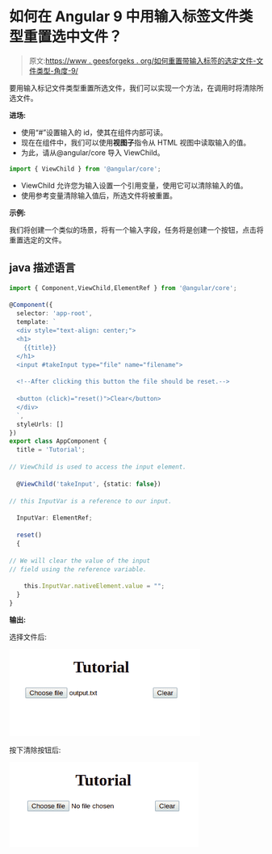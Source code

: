 # 如何在 Angular 9 中用输入标签文件类型重置选中文件？

> 原文:[https://www . geesforgeks . org/如何重置带输入标签的选定文件-文件类型-角度-9/](https://www.geeksforgeeks.org/how-to-reset-selected-file-with-input-tag-file-type-in-angular-9/)

要用输入标记文件类型重置所选文件，我们可以实现一个方法，在调用时将清除所选文件。

**进场:**

*   使用“#”设置输入的 id，使其在组件内部可读。
*   现在在组件中，我们可以使用**视图子**指令从 HTML 视图中读取输入的值。
*   为此，请从@angular/core 导入 ViewChild。

```ts
import { ViewChild } from '@angular/core';
```

*   ViewChild 允许您为输入设置一个引用变量，使用它可以清除输入的值。
*   使用参考变量清除输入值后，所选文件将被重置。

**示例:**

我们将创建一个类似的场景，将有一个输入字段，任务将是创建一个按钮，点击将重置选定的文件。

## java 描述语言

```ts
import { Component,ViewChild,ElementRef } from '@angular/core';

@Component({
  selector: 'app-root',
  template: `
  <div style="text-align: center;">
  <h1>
    {{title}}
  </h1>
  <input #takeInput type="file" name="filename">

  <!--After clicking this button the file should be reset.-->

  <button (click)="reset()">Clear</button>
  </div>
  `,
  styleUrls: []
})
export class AppComponent {
  title = 'Tutorial'; 

// ViewChild is used to access the input element.

  @ViewChild('takeInput', {static: false})

// this InputVar is a reference to our input.

  InputVar: ElementRef;

  reset() 
  {

// We will clear the value of the input 
// field using the reference variable.

    this.InputVar.nativeElement.value = "";
  }
}
```

**输出:**

选择文件后:

![](img/cf45919170864f1c1063bf2414a28415.png)

按下清除按钮后:

![](img/beb530621d46d079e60b5ff23ba259dd.png)